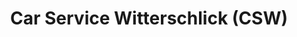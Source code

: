 ---
title: "Car Service Witterschlick (CSW)"
url: /alfter/car-service-witterschlick-csw/
shop: Autowerkstatt
---